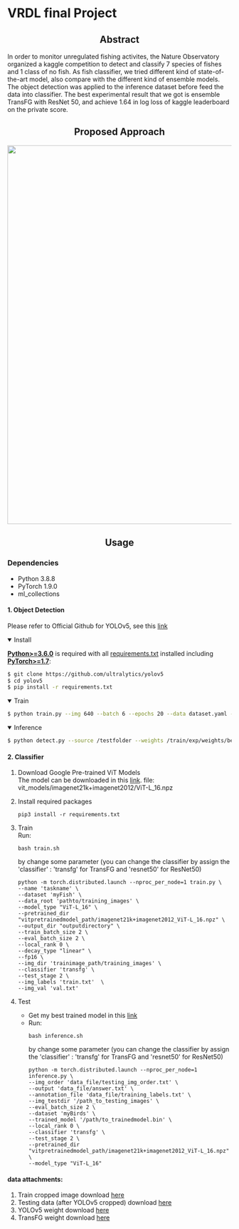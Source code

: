 # VRDL final Project


## <div align="center">Abstract</div>
In order to monitor unregulated fishing activites, the Nature Observatory organized a kaggle competition to detect and classify 7 species of fishes
and 1 class of no fish. As fish classifier, we tried different kind of state-of-the-art model, also compare with the
different kind of ensemble models. The object detection was applied to the inference dataset before feed the
data into classifier. The best experimental result that we got is ensemble TransFG with ResNet 50, and
achieve 1.64 in log loss of kaggle leaderboard on the private score.
## <div align="center">Proposed Approach</div>
<p>
<!--    <a align="left" href="https://ultralytics.com/yolov5" target="_blank"> -->
   <img width="850" src="https://github.com/adchentc/NYCU_VRDL_Final_Project/blob/main/ourpropose-v1.png"></a>
</p>

## <div align="center">Usage</div>

### Dependencies
  - Python 3.8.8
  - PyTorch 1.9.0
  - ml_collections
  
#### 1. Object Detection
Please refer to Official Github for YOLOv5, see this [link](https://github.com/ultralytics/yolov5)
<details open>
<summary>Install</summary>

[**Python>=3.6.0**](https://www.python.org/) is required with all
[requirements.txt](https://github.com/ultralytics/yolov5/blob/master/requirements.txt) installed including
[**PyTorch>=1.7**](https://pytorch.org/get-started/locally/):
<!-- $ sudo apt update && apt install -y libgl1-mesa-glx libsm6 libxext6 libxrender-dev -->

```bash
$ git clone https://github.com/ultralytics/yolov5
$ cd yolov5
$ pip install -r requirements.txt
```

</details>

<details open>
<summary>Train</summary>

 
 ```bash
 $ python train.py --img 640 --batch 6 --epochs 20 --data dataset.yaml --weights yolov5m.pt

```

</details>

<details open>
<summary>Inference</summary>

 
 ```bash
 $ python detect.py --source /testfolder --weights /train/exp/weights/best.pt --conf 0.1
```

#### 2. Classifier
1. Download Google Pre-trained ViT Models \
   The model can be downloaded in this [link](https://console.cloud.google.com/storage/browser/vit_models).
   file: vit_models/imagenet21k+imagenet2012/ViT-L_16.npz

2. Install required packages
      ```
      pip3 install -r requirements.txt
      ```
3. Train \
   Run: 
      ```
      bash train.sh
      ```
   by change some parameter (you can change the classifier by assign the 'classifier' : 'transfg' for TransFG and 'resnet50' for ResNet50)
      ```
     python -m torch.distributed.launch --nproc_per_node=1 train.py \
      --name 'taskname' \
      --dataset 'myFish' \
      --data_root 'pathto/training_images' \
      --model_type "ViT-L_16" \
      --pretrained_dir "vitpretrainedmodel_path/imagenet21k+imagenet2012_ViT-L_16.npz" \
      --output_dir "outputdirectory" \
      --train_batch_size 2 \
      --eval_batch_size 2 \
      --local_rank 0 \
      --decay_type "linear" \
      --fp16 \
      --img_dir 'trainimage_path/training_images' \
      --classifier 'transfg' \
      --test_stage 2 \
      --img_labels 'train.txt'  \
      --img_val 'val.txt' 
      ```
4. Test 
   - Get my best trained model in this [link](https://reurl.cc/q1oZbN)
   - Run: 
      ```
      bash inference.sh
      ```
      by change some parameter (you can change the classifier by assign the 'classifier' : 'transfg' for TransFG and 'resnet50' for ResNet50)
      ```
      python -m torch.distributed.launch --nproc_per_node=1 inference.py \
      --img_order 'data_file/testing_img_order.txt' \
      --output 'data_file/answer.txt' \
      --annotation_file 'data_file/training_labels.txt' \
      --img_testdir '/path_to_testing_images' \
      --eval_batch_size 2 \
      --dataset 'myBirds' \
      --trained_model '/path/to_trainedmodel.bin' \
      --local_rank 0 \
      --classifier 'transfg' \
      --test_stage 2 \
      --pretrained_dir "vitpretrainedmodel_path/imagenet21k+imagenet2012_ViT-L_16.npz" \
      --model_type "ViT-L_16"
      ```
      
      
  #### data attachments:
  1. Train cropped image download [here](https://drive.google.com/file/d/1qDok32E0L8zk1lNSqA29uK4AmOgYlXtE/view?usp=sharing)
  2. Testing data (after YOLOv5 cropped) download [here](https://drive.google.com/drive/folders/1OojkIA_IaaEMuAUKV4FFXccZmidpOpl8?usp=sharing)
  3. YOLOv5 weight download [here](https://drive.google.com/drive/folders/16mwHjAohPtTD8ADpnPxHPGV0LvL7fO-O?usp=sharing)
  4. TransFG weight download [here](https://drive.google.com/file/d/1jugkwQHQC3e5cghcvkflnRTmHs7UBOvf/view?usp=sharing)
